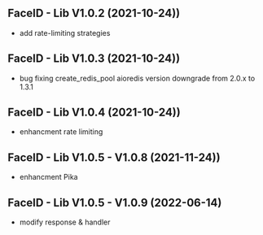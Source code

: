 FaceID - Lib V1.0.2 (2021-10-24))
-----------------------
- add rate-limiting strategies 

FaceID - Lib V1.0.3 (2021-10-24))
-----------------------
- bug fixing create_redis_pool aioredis version downgrade from 2.0.x to 1.3.1 

FaceID - Lib V1.0.4 (2021-10-24))
-----------------------
- enhancment rate limiting

FaceID - Lib V1.0.5 - V1.0.8 (2021-11-24))
-----------------------
- enhancment Pika

FaceID - Lib V1.0.5 - V1.0.9 (2022-06-14)
-----------------------
- modify response & handler
